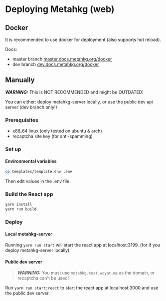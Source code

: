 # Deploying Metahkg (web)

## Docker

It is recommended to use docker for deployment (also supports hot reload).

Docs:

- master branch [master.docs.metahkg.org/docker](https://master.docs.metahkg.org/docker)
- dev branch [dev.docs.metahkg.org/docker](https://dev.docs.metahkg.org/docker)

## Manually

**_WARNING:_** This is NOT RECOMMENDED and might be OUTDATED!

You can either:
deploy metahkg-server locally, or
use the public dev api server (dev branch only!)

### Prerequisites

- x86_64 linux (only tested on ubuntu & arch)
- recaptcha site key (for anti-spamming)

### Set up

#### Environmental variables

```bash
cp templates/template.env .env
```

Then edit values in the .env file.

### Build the React app

```bash
yarn install
yarn run build
```

### Deploy

#### Local metahkg-server

Running  `yarn run start` will start the react app at localhost:3199. (for if you deploy metahkg-server locally)

#### Public dev server

> **_WARNING:_** You must use `metahkg.test.wcyat.me` as the domain, or recaptcha can't be used!

Run `yarn run start:react` to start the react app at localhost:3000 and use the public dev server.
